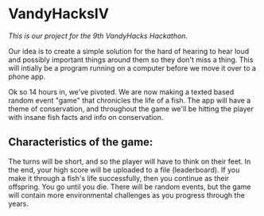 # VandyHacksIV

*This is our project for the 9th VandyHacks Hackathon.*

Our idea is to create a simple solution for the hard of hearing to hear loud and possibly important things around them so they don't miss a thing.
This will intially be a program running on a computer before we move it over to a phone app. 

Ok so 14 hours in, we've pivoted. We are now making a texted based random event "game" that chronicles the life of a fish. The app will have a theme of conservation, and throughout the game we'll be hitting the player with insane fish facts and info on conservation. 

## Characteristics of the game: 
The turns will be short, and so the player will have to think on their feet. In the end, your high score will be uploaded to a file (leaderboard). If you make it through a fish's life successfully, then you continue as their offspring. You go until you die. There will be random events, but the game will contain more environmental challenges as you progress through the years.  
